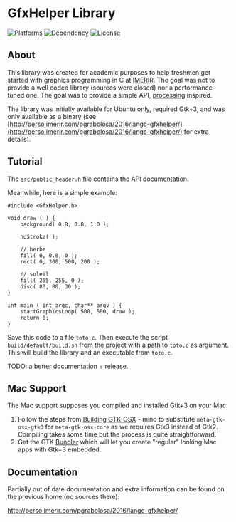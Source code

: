 # GfxHelper Library

[![Platforms](https://img.shields.io/badge/platforms-Linux%20%7C%20Mac-lightgrey.svg?style=plastic)]() [![Dependency](https://img.shields.io/badge/dependency-Gtk%2B3-red.svg?style=plastic)](https://www.gtk.org/) [![License](https://img.shields.io/badge/license-GPLv3-blue.svg?style=plastic)](http://www.gnu.org/licenses/)

## About

This library was created for academic purposes to help freshmen get started with graphics programming in C at [IMERIR](https://www.imerir.com/). The goal was not to provide a well coded library (sources were closed) nor a performance-tuned one. The goal was to provide a simple API, [processing](https://processing.org) inspired.

The library was initially available for Ubuntu only, required Gtk+3, and was only available as a binary (see [http://perso.imerir.com/pgrabolosa/2016/langc-gfxhelper/](http://perso.imerir.com/pgrabolosa/2016/langc-gfxhelper/) for extra details).



## Tutorial

The [`src/public_header.h`](https://github.com/pgrabolosa/gfxhelper/blob/master/src/public_header.h) file contains the API documentation.

Meanwhile, here is a simple example:

    #include <GfxHelper.h>

    void draw ( ) {
    	background( 0.8, 0.8, 1.0 );
	
    	noStroke( );
	
    	// herbe
    	fill( 0, 0.8, 0 );
    	rect( 0, 300, 500, 200 );
	
    	// soleil
    	fill( 255, 255, 0 );
    	disc( 80, 80, 30 );
    }

    int main ( int argc, char** argv ) {
    	startGraphicsLoop( 500, 500, draw );
    	return 0;
    }  

Save this code to a file `toto.c`. Then execute the script `build/default/build.sh` from the project with a path to `toto.c` as argument. This will build the library and an executable from `toto.c`.

TODO: a better documentation + release.

## Mac Support

The Mac support supposes you compiled and installed Gtk+3 on your Mac:

  1. Follow the steps from [Building GTK-OSX](https://wiki.gnome.org/Projects/GTK+/OSX/Building) - mind to substitute `meta-gtk-osx-gtk3` for `meta-gtk-osx-core` as we requires Gtk3 instead of Gtk2. Compiling takes some time but the process is quite straightforward.
  2. Get the GTK [Bundler](https://wiki.gnome.org/Projects/GTK+/OSX/Bundling) which will let you create "regular" looking Mac apps with Gtk+3 embedded.

## Documentation

Partially out of date documentation and extra information can be found on the previous home (no sources there): 

http://perso.imerir.com/pgrabolosa/2016/langc-gfxhelper/
